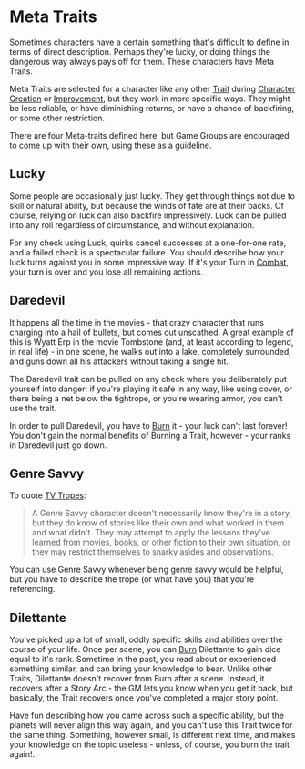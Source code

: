 # Meta Traits

Sometimes characters have a certain something that's difficult to define in terms of direct description. Perhaps they're lucky, or doing things the dangerous way always pays off for them. These characters have Meta Traits.

Meta Traits are selected for a character like any other [Trait](Traits.md) during [Character Creation](CCSummary.md) or [Improvement](Advancement.md), but they work in more specific ways. They might be less reliable, or have diminishing returns, or have a chance of backfiring, or some other restriction.

There are four Meta-traits defined here, but Game Groups are encouraged to come up with their own, using these as a guideline.

## Lucky

Some people are occasionally just lucky. They get through things not due to skill or natural ability, but because the winds of fate are at their backs. Of course, relying on luck can also backfire impressively. Luck can be pulled into any roll regardless of circumstance, and without explanation.

For any check using Luck, quirks cancel successes at a one-for-one rate, and a failed check is a spectacular failure. You should describe how your luck turns against you in some impressive way. If it's your Turn in [Combat](Combat.md), your turn is over and you lose all remaining actions.

## Daredevil

It happens all the time in the movies - that crazy character that runs charging into a hail of bullets, but comes out unscathed. A great example of this is Wyatt Erp in the movie Tombstone (and, at least according to legend, in real life) - in one scene, he walks out into a lake, completely surrounded, and guns down all his attackers without taking a single hit.

The Daredevil trait can be pulled on any check where you deliberately put yourself into danger; if you're playing it safe in any way, like using cover, or there being a net below the tightrope, or you're wearing armor, you can't use the trait.

In order to pull Daredevil, you have to [Burn](Burn.md) it - your luck can't last forever! You don't gain the normal benefits of Burning a Trait, however - your ranks in Daredevil just go down.

## Genre Savvy

To quote [TV Tropes](https://tvtropes.org/pmwiki/pmwiki.php/Main/GenreSavvy):

> A Genre Savvy character doesn't necessarily know they're in a story, but they do know of stories like their own and what worked in them and what didn't. They may attempt to apply the lessons they've learned from movies, books, or other fiction to their own situation, or they may restrict themselves to snarky asides and observations.

You can use Genre Savvy whenever being genre savvy would be helpful, but you have to describe the trope (or what have you) that you're referencing.

## Dilettante

You've picked up a lot of small, oddly specific skills and abilities over the course of your life. Once per scene, you can [Burn](Burn.md) Dilettante to gain dice equal to it's rank. Sometime in the past, you read about or experienced something similar, and can bring your knowledge to bear. Unlike other Traits, Dilettante doesn't recover from Burn after a scene. Instead, it recovers after a Story Arc - the GM lets you know when you get it back, but basically, the Trait recovers once you've completed a major story point.

Have fun describing how you came across such a specific ability, but the planets will never align this way again, and you can't use this Trait twice for the same thing. Something, however small, is different next time, and makes your knowledge on the topic useless - unless, of course, you burn the trait again!.
